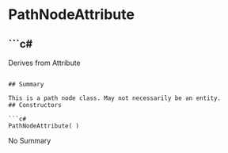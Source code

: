 # PathNodeAttribute

## ```c#
Derives from Attribute
```

## Summary

This is a path node class. May not necessarily be an entity.
## Constructors

```c#
PathNodeAttribute( ) 
```
No Summary
